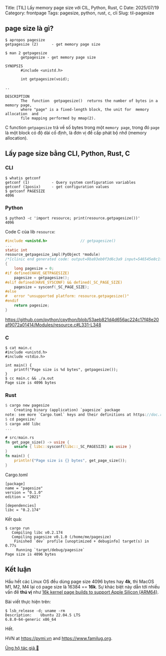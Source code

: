 Title: [TIL] Lấy memory page size với CIL, Python, Rust, C
Date: 2025/07/19
Category: frontpage
Tags: pagesize, python, rust, c, cli
Slug: til-pagesize

## page size là gì?
```
$ apropos pagesize
getpagesize (2)      - get memory page size

$ man 2 getpagesize
       getpagesize - get memory page size

SYNOPSIS
       #include <unistd.h>

       int getpagesize(void);

..

DESCRIPTION
       The  function  getpagesize()  returns the number of bytes in a memory page,
       where "page" is a fixed-length block, the unit for  memory  allocation  and
       file mapping performed by mmap(2).

```

C function `getpagesize` trả về số bytes trong một `memory page`, trong đó `page` là một block có độ dài cố định, là đơn vị để cấp phát bộ nhớ (memory allocation).

## Lấy page size bằng CLI, Python, Rust, C

### CLI

```
$ whatis getconf
getconf (1)          - Query system configuration variables
getconf (1posix)     - get configuration values
$ getconf PAGESIZE
4096
```

### Python
```
$ python3 -c 'import resource; print(resource.getpagesize())'
4096
```

Code C của lib `resource`:

```c
#include <unistd.h>               // getpagesize()
...
static int
resource_getpagesize_impl(PyObject *module)
/*[clinic end generated code: output=9ba93eb0f3d6c3a9 input=546545e8c1f42085]*/
{
    long pagesize = 0;
#if defined(HAVE_GETPAGESIZE)
    pagesize = getpagesize();
#elif defined(HAVE_SYSCONF) && defined(_SC_PAGE_SIZE)
    pagesize = sysconf(_SC_PAGE_SIZE);
#else
#   error "unsupported platform: resource.getpagesize()"
#endif
    return pagesize;
}
```

<https://github.com/python/cpython/blob/53aeb821d4d656ac224c17f48e20af9072a01414/Modules/resource.c#L331-L348>


### C

```
$ cat main.c
#include <unistd.h>
#include <stdio.h>

int main() {
    printf("Page size is %d bytes", getpagesize());
}
$ cc main.c && ./a.out
Page size is 4096 bytes
```

### Rust

```rs
$ cargo new pagesize
    Creating binary (application) `pagesize` package
note: see more `Cargo.toml` keys and their definitions at https://doc.rust-lang.org/cargo/reference/manifest.html
$ cd pagesize/
$ cargo add libc
...
```
```rs
# src/main.rs
fn get_page_size() -> usize {
    unsafe { libc::sysconf(libc::_SC_PAGESIZE) as usize }
}
fn main() {
    println!("Page size is {} bytes", get_page_size());
}
```

Cargo.toml
```
[package]
name = "pagesize"
version = "0.1.0"
edition = "2021"

[dependencies]
libc = "0.2.174"
```

Kết quả:
```
$ cargo run
   Compiling libc v0.2.174
   Compiling pagesize v0.1.0 (/home/me/pagesize)
    Finished `dev` profile [unoptimized + debuginfo] target(s) in 0.77s
     Running `target/debug/pagesize`
Page size is 4096 bytes
```

## Kết luận

Hầu hết các Linux OS đều dùng page size 4096 bytes hay **4k**, thì MacOS M1, M2, M4 lại có page size là 16384 == **16k**.
Sự khác biệt này dẫn tới nhiều vấn đề **thú vị** như [16k kernel page builds to support Apple Silicon (ARM64)](https://github.com/k3s-io/k3s/issues/7335).

Bài viết thực hiện trên:

```
$ lsb_release -d; uname -rm
Description:	Ubuntu 22.04.5 LTS
6.8.0-64-generic x86_64
```

Hết.

HVN at <https://pymi.vn> and <https://www.familug.org>.

[Ủng hộ tác giả 🍺](https://www.familug.org/p/ung-ho.html)
